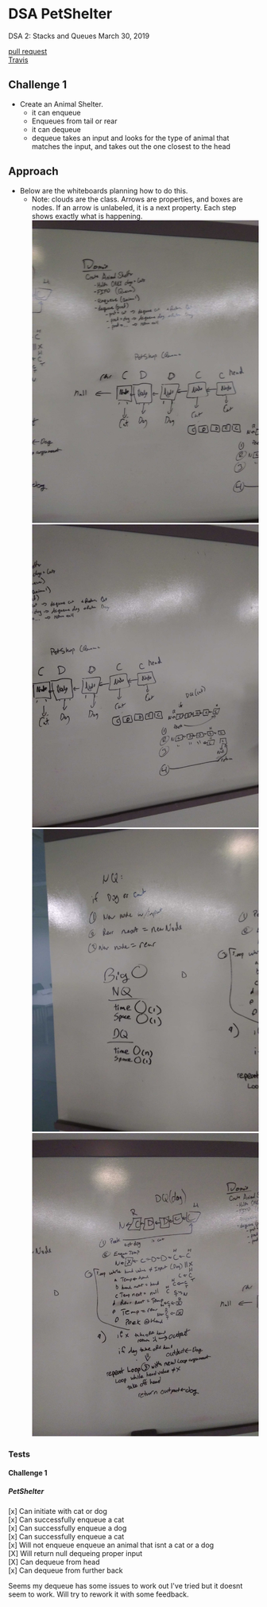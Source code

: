 # DSA PetShelter
DSA 2: Stacks and Queues
March 30, 2019

[pull request](https://github.com/abferris/data-structures-and-algorithms/pull/40)  
[Travis](https://travis-ci.com/abferris/data-structures-and-algorithms)
## Challenge 1


* Create an Animal Shelter.
  * it can enqueue
  * Enqueues from tail or rear
  * it can dequeue
  * dequeue takes an input and looks for the type of animal that matches the input, and takes out the one closest to the head


## Approach 
* Below are the whiteboards planning how to do this.
  * Note: clouds are the class. Arrows are properties, and boxes are nodes. If an arrow is unlabeled, it is a next property. Each step shows exactly what is happening.
![whiteboard-stacks](./assets/Domain.jpg)
![whiteboard-queues](./assets/Visual.jpg)
![whiteboard-stacks](./assets/NQ.jpg)
![whiteboard-stacks](./assets/DQ.jpg)




### Tests
#### Challenge 1  
##### PetShelter
[x] Can initiate with cat or dog  
[x] Can successfully enqueue a cat   
[x] Can successfully enqueue a dog  
[x] Can successfully enqueue a cat  
[x] Will not enqueue enqueue an animal that isnt a cat or a dog  
[X] Will return null dequeing proper input  
[X] Can dequeue from head   
[x] Can dequeue from further back  

Seems my dequeue has some issues to work out I've tried but it doesnt seem to work. Will try to rework it with some feedback.


